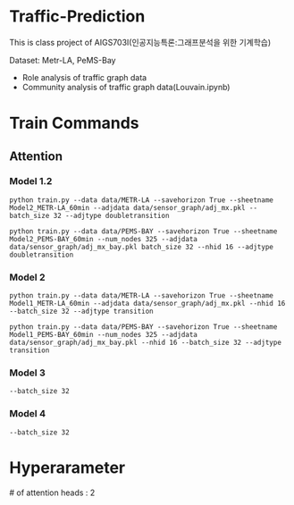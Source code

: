 Traffic-Prediction
=================

This is class project of AIGS703I(인공지능특론:그래프분석을 위한 기계학습)

Dataset: Metr-LA, PeMS-Bay

* Role analysis of traffic graph data
* Community analysis of traffic graph data(Louvain.ipynb)


# Train Commands


## Attention 

### Model 1.2
```python train.py --data data/METR-LA --savehorizon True --sheetname Model2_METR-LA_60min --adjdata data/sensor_graph/adj_mx.pkl --batch_size 32 --adjtype doubletransition```

```python train.py --data data/PEMS-BAY --savehorizon True --sheetname Model2_PEMS-BAY_60min --num_nodes 325 --adjdata data/sensor_graph/adj_mx_bay.pkl batch_size 32 --nhid 16 --adjtype doubletransition```


### Model 2
```python train.py --data data/METR-LA --savehorizon True --sheetname Model1_METR-LA_60min --adjdata data/sensor_graph/adj_mx.pkl --nhid 16 --batch_size 32 --adjtype transition```

```python train.py --data data/PEMS-BAY --savehorizon True --sheetname Model1_PEMS-BAY_60min --num_nodes 325 --adjdata data/sensor_graph/adj_mx_bay.pkl --nhid 16 --batch_size 32 --adjtype transition```

### Model 3 

`--batch_size 32`

### Model 4 

`--batch_size 32`

# Hyperarameter 

\# of attention heads : 2
